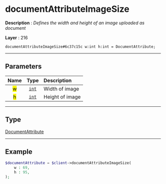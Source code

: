 # documentAttributeImageSize

**Description** : *Defines the width and height of an image uploaded as document*

**Layer** : 216

```tl
documentAttributeImageSize#6c37c15c w:int h:int = DocumentAttribute;
```

---

## Parameters

| Name | Type | Description |
| :---: | :---: | :--- |
| <mark>w</mark> | [`int`](type/int) | Width of image |
| <mark>h</mark> | [`int`](type/int) | Height of image |

---

## Type

[DocumentAttribute](type/DocumentAttribute)

---

## Example

```php
$documentAttribute = $client->documentAttributeImageSize(
	w : 69,
	h : 95,
);
```
